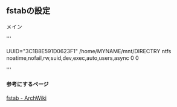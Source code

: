 ## fstabの設定

メイン

'''

UUID="3C1B8E591D0623F1" /home/MYNAME/mnt/DIRECTRY ntfs　noatime,nofail,rw,suid,dev,exec,auto,users,async 0 0

'''

#### 参考にするページ

[fstab - ArchWiki](https://wiki.archlinux.jp/index.php/Fstab)

